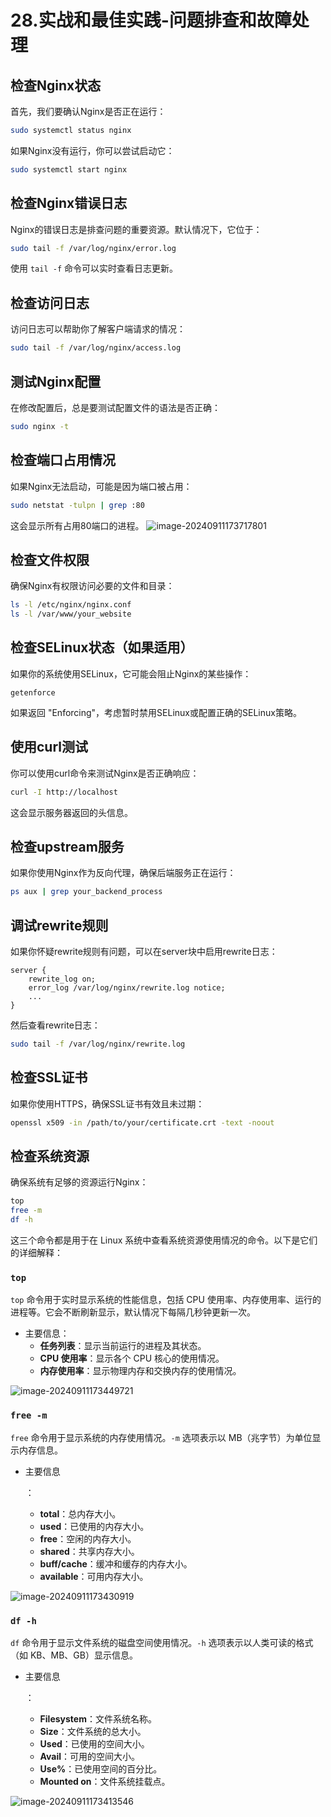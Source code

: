 # 28.实战和最佳实践-问题排查和故障处理

## 检查Nginx状态

首先，我们要确认Nginx是否正在运行：

```bash
sudo systemctl status nginx
```

如果Nginx没有运行，你可以尝试启动它：

```bash
sudo systemctl start nginx
```

## 检查Nginx错误日志

Nginx的错误日志是排查问题的重要资源。默认情况下，它位于：

```bash
sudo tail -f /var/log/nginx/error.log
```

使用 `tail -f` 命令可以实时查看日志更新。

## 检查访问日志

访问日志可以帮助你了解客户端请求的情况：

```bash
sudo tail -f /var/log/nginx/access.log
```

## 测试Nginx配置

在修改配置后，总是要测试配置文件的语法是否正确：

```bash
sudo nginx -t
```

## 检查端口占用情况

如果Nginx无法启动，可能是因为端口被占用：

```bash
sudo netstat -tulpn | grep :80
```

这会显示所有占用80端口的进程。
![image-20240911173717801](https://s2.loli.net/2024/09/11/tCu5MG4zfEHBAoQ.png)

## 检查文件权限

确保Nginx有权限访问必要的文件和目录：

```bash
ls -l /etc/nginx/nginx.conf
ls -l /var/www/your_website
```

## 检查SELinux状态（如果适用）

如果你的系统使用SELinux，它可能会阻止Nginx的某些操作：

```
getenforce
```

如果返回 "Enforcing"，考虑暂时禁用SELinux或配置正确的SELinux策略。

## 使用curl测试

你可以使用curl命令来测试Nginx是否正确响应：

```bash
curl -I http://localhost
```

这会显示服务器返回的头信息。

## 检查upstream服务

如果你使用Nginx作为反向代理，确保后端服务正在运行：

```bash
ps aux | grep your_backend_process
```

## 调试rewrite规则

如果你怀疑rewrite规则有问题，可以在server块中启用rewrite日志：

```nginx
server {
    rewrite_log on;
    error_log /var/log/nginx/rewrite.log notice;
    ...
}
```

然后查看rewrite日志：

```bash
sudo tail -f /var/log/nginx/rewrite.log
```

## 检查SSL证书

如果你使用HTTPS，确保SSL证书有效且未过期：

```bash
openssl x509 -in /path/to/your/certificate.crt -text -noout
```

## 检查系统资源

确保系统有足够的资源运行Nginx：

```bash
top
free -m
df -h
```

这三个命令都是用于在 Linux 系统中查看系统资源使用情况的命令。以下是它们的详细解释：

### `top`

`top` 命令用于实时显示系统的性能信息，包括 CPU 使用率、内存使用率、运行的进程等。它会不断刷新显示，默认情况下每隔几秒钟更新一次。

- 主要信息：
  - **任务列表**：显示当前运行的进程及其状态。
  - **CPU 使用率**：显示各个 CPU 核心的使用情况。
  - **内存使用率**：显示物理内存和交换内存的使用情况。

![image-20240911173449721](https://s2.loli.net/2024/09/11/3pjz9F1dZAS6Wyt.png)

### `free -m`

`free` 命令用于显示系统的内存使用情况。`-m` 选项表示以 MB（兆字节）为单位显示内存信息。

- 主要信息

  ：

  - **total**：总内存大小。
  - **used**：已使用的内存大小。
  - **free**：空闲的内存大小。
  - **shared**：共享内存大小。
  - **buff/cache**：缓冲和缓存的内存大小。
  - **available**：可用内存大小。

![image-20240911173430919](https://s2.loli.net/2024/09/11/DZQlrfSHgXTmiGL.png)

### `df -h`

`df` 命令用于显示文件系统的磁盘空间使用情况。`-h` 选项表示以人类可读的格式（如 KB、MB、GB）显示信息。

- 主要信息

  ：

  - **Filesystem**：文件系统名称。
  - **Size**：文件系统的总大小。
  - **Used**：已使用的空间大小。
  - **Avail**：可用的空间大小。
  - **Use%**：已使用空间的百分比。
  - **Mounted on**：文件系统挂载点。

![image-20240911173413546](https://s2.loli.net/2024/09/11/UWGynt2VsCrdKuB.png)